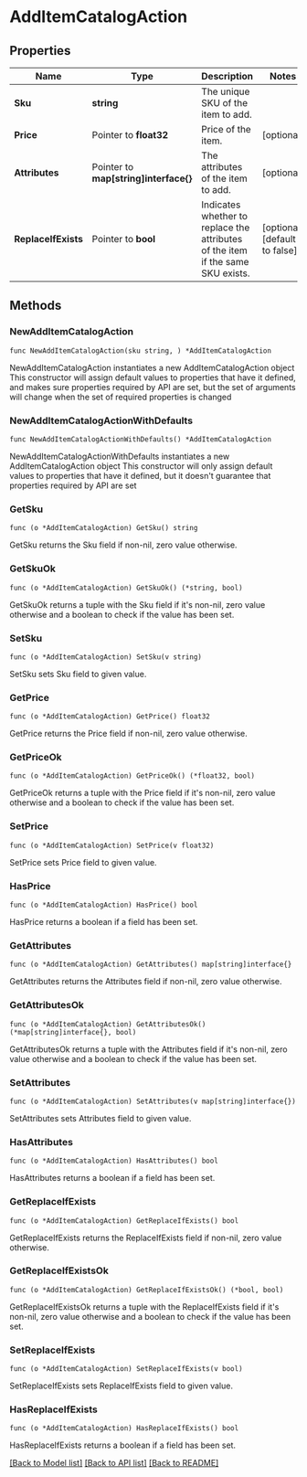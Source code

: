 # AddItemCatalogAction

## Properties

Name | Type | Description | Notes
------------ | ------------- | ------------- | -------------
**Sku** | **string** | The unique SKU of the item to add. | 
**Price** | Pointer to **float32** | Price of the item. | [optional] 
**Attributes** | Pointer to **map[string]interface{}** | The attributes of the item to add. | [optional] 
**ReplaceIfExists** | Pointer to **bool** | Indicates whether to replace the attributes of the item if the same SKU exists. | [optional] [default to false]

## Methods

### NewAddItemCatalogAction

`func NewAddItemCatalogAction(sku string, ) *AddItemCatalogAction`

NewAddItemCatalogAction instantiates a new AddItemCatalogAction object
This constructor will assign default values to properties that have it defined,
and makes sure properties required by API are set, but the set of arguments
will change when the set of required properties is changed

### NewAddItemCatalogActionWithDefaults

`func NewAddItemCatalogActionWithDefaults() *AddItemCatalogAction`

NewAddItemCatalogActionWithDefaults instantiates a new AddItemCatalogAction object
This constructor will only assign default values to properties that have it defined,
but it doesn't guarantee that properties required by API are set

### GetSku

`func (o *AddItemCatalogAction) GetSku() string`

GetSku returns the Sku field if non-nil, zero value otherwise.

### GetSkuOk

`func (o *AddItemCatalogAction) GetSkuOk() (*string, bool)`

GetSkuOk returns a tuple with the Sku field if it's non-nil, zero value otherwise
and a boolean to check if the value has been set.

### SetSku

`func (o *AddItemCatalogAction) SetSku(v string)`

SetSku sets Sku field to given value.


### GetPrice

`func (o *AddItemCatalogAction) GetPrice() float32`

GetPrice returns the Price field if non-nil, zero value otherwise.

### GetPriceOk

`func (o *AddItemCatalogAction) GetPriceOk() (*float32, bool)`

GetPriceOk returns a tuple with the Price field if it's non-nil, zero value otherwise
and a boolean to check if the value has been set.

### SetPrice

`func (o *AddItemCatalogAction) SetPrice(v float32)`

SetPrice sets Price field to given value.

### HasPrice

`func (o *AddItemCatalogAction) HasPrice() bool`

HasPrice returns a boolean if a field has been set.

### GetAttributes

`func (o *AddItemCatalogAction) GetAttributes() map[string]interface{}`

GetAttributes returns the Attributes field if non-nil, zero value otherwise.

### GetAttributesOk

`func (o *AddItemCatalogAction) GetAttributesOk() (*map[string]interface{}, bool)`

GetAttributesOk returns a tuple with the Attributes field if it's non-nil, zero value otherwise
and a boolean to check if the value has been set.

### SetAttributes

`func (o *AddItemCatalogAction) SetAttributes(v map[string]interface{})`

SetAttributes sets Attributes field to given value.

### HasAttributes

`func (o *AddItemCatalogAction) HasAttributes() bool`

HasAttributes returns a boolean if a field has been set.

### GetReplaceIfExists

`func (o *AddItemCatalogAction) GetReplaceIfExists() bool`

GetReplaceIfExists returns the ReplaceIfExists field if non-nil, zero value otherwise.

### GetReplaceIfExistsOk

`func (o *AddItemCatalogAction) GetReplaceIfExistsOk() (*bool, bool)`

GetReplaceIfExistsOk returns a tuple with the ReplaceIfExists field if it's non-nil, zero value otherwise
and a boolean to check if the value has been set.

### SetReplaceIfExists

`func (o *AddItemCatalogAction) SetReplaceIfExists(v bool)`

SetReplaceIfExists sets ReplaceIfExists field to given value.

### HasReplaceIfExists

`func (o *AddItemCatalogAction) HasReplaceIfExists() bool`

HasReplaceIfExists returns a boolean if a field has been set.


[[Back to Model list]](../README.md#documentation-for-models) [[Back to API list]](../README.md#documentation-for-api-endpoints) [[Back to README]](../README.md)


